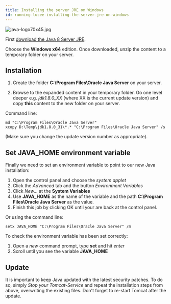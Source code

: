 ```yaml
---
title: Installing the server JRE on Windows
id: running-lucee-installing-the-server-jre-on-windows
---
```


![java-logo70x45.jpg](https://bitbucket.org/repo/rX87Rq/images/1952612483-java-logo70x45.jpg)

First [download the Java 8 Server JRE](https://www.oracle.com/technetwork/java/javase/downloads/server-jre8-downloads-2133154.html).

Choose the **Windows x64** edition. Once downloaded, unzip the content to a temporary folder on your server.

## Installation ##

1. Create the folder **C:\Program Files\Oracle Java Server** on your server.

2. Browse to the expanded content in your temporary folder. Go one level deeper e.g. *jdk1.8.0_XX* (where XX is the current update version) and copy **this** content to the new folder on your server.

Command line:

```
md "C:\Program Files\Oracle Java Server"
xcopy D:\Temp\jdk1.8.0_31\*.* "C:\Program Files\Oracle Java Server" /s
```

(Make sure you change the update version number as appropriate).

## Set JAVA_HOME environment variable

Finally we need to set an environment variable to point to our new Java installation:

1. Open the control panel and choose the *system applet*
2. Click the *Advanced* tab and the button *Environment Variables*
3. Click *New...* at the **System Variables**
4. Use **JAVA_HOME** as the name of the variable and the path **C:\Program Files\Oracle Java Server** as the value.
5. Finish this job by clicking OK until your are back at the control panel.

Or using the command line:

```
setx JAVA_HOME "C:\Program Files\Oracle Java Server" /m
```

To check the environment variable has been set correctly:

1. Open a *new* command prompt, type **set** and hit *enter*
2. Scroll until you see the variable **JAVA_HOME**

## Update ##

It is important to keep Java updated with the latest security patches. To do so, simply *Stop your Tomcat-Service* and repeat the installation steps from above, overwriting the existing files. Don't forget to re-start Tomcat after the update.
